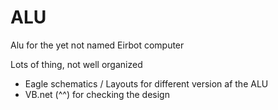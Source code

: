 # ALU
Alu for the yet not named Eirbot computer

Lots of thing, not well organized
- Eagle schematics / Layouts for different version af the ALU
- VB.net (^^) for checking the design
